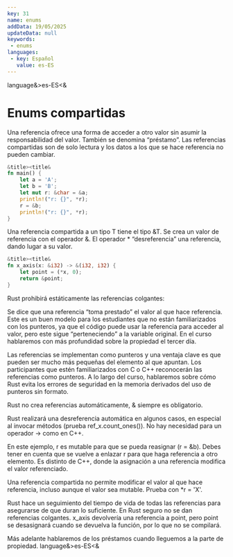 ```yaml
---
key: 31
name: enums
addData: 19/05/2025
updateData: null
keywords: 
 - enums
languages:
 - key: Español
   value: es-ES
---
```

language&>es-ES<&
# Enums compartidas

Una referencia ofrece una forma de acceder a otro valor sin asumir la responsabilidad del valor. También se denomina “préstamo”. Las referencias compartidas son de solo lectura y los datos a los que se hace referencia no pueden cambiar.

```rust
&title><title&
fn main() {
    let a = 'A';
    let b = 'B';
    let mut r: &char = &a;
    println!("r: {}", *r);
    r = &b;
    println!("r: {}", *r);
}
```

Una referencia compartida a un tipo T tiene el tipo &T. Se crea un valor de referencia con el operador &. El operador * “desreferencia” una referencia, dando lugar a su valor.

```rust
&title><title&
fn x_axis(x: &i32) -> &(i32, i32) {
    let point = (*x, 0);
    return &point;
}
```

Rust prohibirá estáticamente las referencias colgantes:

Se dice que una referencia “toma prestado” el valor al que hace referencia. Este es un buen modelo para los estudiantes que no están familiarizados con los punteros, ya que el código puede usar la referencia para acceder al valor, pero este sigue “perteneciendo” a la variable original. En el curso hablaremos con más profundidad sobre la propiedad el tercer día.

Las referencias se implementan como punteros y una ventaja clave es que pueden ser mucho más pequeñas del elemento al que apuntan. Los participantes que estén familiarizados con C o C++ reconocerán las referencias como punteros. A lo largo del curso, hablaremos sobre cómo Rust evita los errores de seguridad en la memoria derivados del uso de punteros sin formato.

Rust no crea referencias automáticamente, & siempre es obligatorio.

Rust realizará una desreferencia automática en algunos casos, en especial al invocar métodos (prueba ref_x.count_ones()). No hay necesidad para un operador -> como en C++.

En este ejemplo, r es mutable para que se pueda reasignar (r = &b). Debes tener en cuenta que se vuelve a enlazar r para que haga referencia a otro elemento. Es distinto de C++, donde la asignación a una referencia modifica el valor referenciado.

Una referencia compartida no permite modificar el valor al que hace referencia, incluso aunque el valor sea mutable. Prueba con *r = 'X'.

Rust hace un seguimiento del tiempo de vida de todas las referencias para asegurarse de que duran lo suficiente. En Rust seguro no se dan referencias colgantes. x_axis devolvería una referencia a point, pero point se desasignará cuando se devuelva la función, por lo que no se compilará.

Más adelante hablaremos de los préstamos cuando lleguemos a la parte de propiedad.
language&>es-ES<&